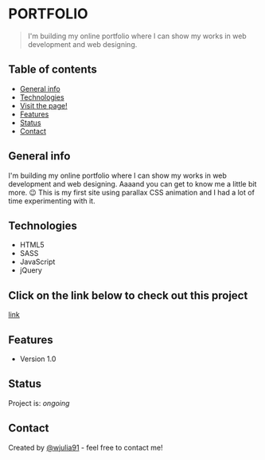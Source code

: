 # PORTFOLIO

> I'm building my online portfolio where I can show my works in web development and web designing.
 

## Table of contents
* [General info](#general-info)
* [Technologies](#technologies)
* [Visit the page!](#Click-on-the-link-below-to-check-out-this-project)
* [Features](#features)
* [Status](#status)
* [Contact](#contact)

## General info
I'm building my online portfolio where I can show my works in web development and web designing. Aaaand you can get to know me a little bit more. 😉 This is my first site using parallax CSS animation and I had a lot of time experimenting with it.
  

## Technologies
* HTML5
* SASS
* JavaScript
* jQuery


## Click on the link below to check out this project
<a href="#">link</a>

## Features
* Version 1.0

## Status
Project is: _ongoing_

## Contact
Created by [@wjulia91](https://www.linkedin.com/in/wjulia91/) - feel free to contact me!